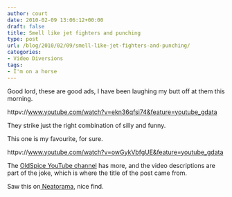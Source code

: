 ```yaml
---
author: court
date: 2010-02-09 13:06:12+00:00
draft: false
title: Smell like jet fighters and punching
type: post
url: /blog/2010/02/09/smell-like-jet-fighters-and-punching/
categories:
- Video Diversions
tags:
- I'm on a horse
---
```


Good lord, these are good ads, I have been laughing my butt off at them this morning.

httpv://www.youtube.com/watch?v=ekn36qfsi74&feature=youtube_gdata

They strike just the right combination of silly and funny.

This one is my favourite, for sure.

httpv://www.youtube.com/watch?v=owGykVbfgUE&feature=youtube_gdata

The [OldSpice YouTube channel](http://www.youtube.com/user/oldspice) has more, and the video descriptions are part of the joke, which is where the title of the post came from.

Saw this on[ Neatorama](http://www.neatorama.com/2010/02/09/old-spices-manmercials/), nice find.
